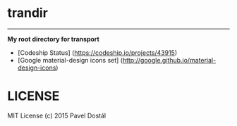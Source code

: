 # trandir
--------------------------------------------------------------------------------

**My root directory for transport**

* [Codeship Status]
  (https://codeship.io/projects/43915)
* [Google material-design icons set]
  (http://google.github.io/material-design-icons)

# LICENSE
MIT License (c) 2015 Pavel Dostál

